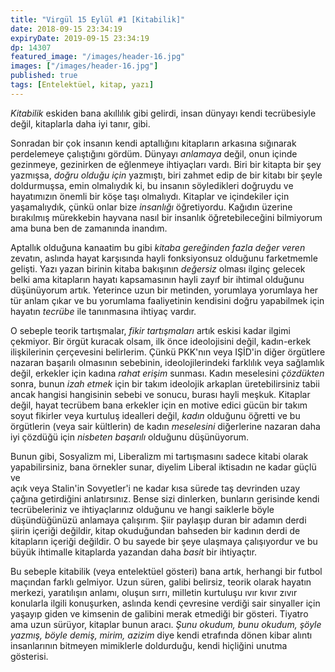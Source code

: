 ```yaml
---
title: "Virgül 15 Eylül #1 [Kitabilik]"
date: 2018-09-15 23:34:19
expiryDate: 2019-09-15 23:34:19
dp: 14307
featured_image: "/images/header-16.jpg"
images: ["/images/header-16.jpg"]
published: true
tags: [Entelektüel, kitap, yazı]
---
```





*Kitabilik* eskiden bana akıllılık gibi gelirdi, insan dünyayı kendi
tecrübesiyle değil, kitaplarla daha iyi tanır, gibi.

Sonradan bir çok insanın kendi aptallığını kitapların arkasına sığınarak
perdelemeye çalıştığını gördüm. Dünyayı *anlamaya* değil, onun içinde gezinmeye,
gezinirken de eğlenmeye ihtiyaçları vardı. Biri bir kitapta bir şey yazmışsa,
*doğru olduğu için* yazmıştı, biri zahmet edip de bir kitabı bir şeyle
doldurmuşsa, emin olmalıydık ki, bu insanın söyledikleri doğruydu ve hayatımızın
önemli bir köşe taşı olmalıydı. Kitaplar ve içindekiler için yaşamalıydık, çünkü
onlar bize *insanlığı* öğretiyordu. Kağıdın üzerine bırakılmış mürekkebin
hayvana nasıl bir insanlık öğretebileceğini bilmiyorum ama buna ben de zamanında
inandım.

Aptallık olduğuna kanaatim bu gibi *kitaba gereğinden fazla değer veren*
zevatın, aslında hayat karşısında hayli fonksiyonsuz olduğunu farketmemle
gelişti. Yazı yazan birinin kitaba bakışının *değersiz* olması ilginç gelecek
belki ama kitapların hayatı kapsamasının hayli zayıf bir ihtimal olduğunu
düşünüyorum artık. Yeterince uzun bir metinden, yorumlaya yorumlaya her tür
anlam çıkar ve bu yorumlama faaliyetinin kendisini doğru yapabilmek için hayatın
*tecrübe* ile tanınmasına ihtiyaç vardır.

O sebeple teorik tartışmalar, *fikir tartışmaları* artık eskisi kadar ilgimi
çekmiyor. Bir örgüt kuracak olsam, ilk önce ideolojisini değil, kadın-erkek
ilişkilerinin çerçevesini belirlerim. Çünkü PKK'nın veya IŞİD'in diğer örgütlere
nazaran başarılı olmasının sebebinin, ideolojilerindeki farklılık veya sağlamlık
değil, erkekler için kadına *rahat erişim* sunması. Kadın meselesini *çözdükten*
sonra, bunun *izah etmek* için bir takım ideolojik arkaplan üretebilirsiniz
tabii ancak hangisi hangisinin sebebi ve sonucu, burası hayli meşkuk. Kitaplar
değil, hayat tecrübem bana erkekler için en motive edici gücün bir takım soyut
fikirler veya kurtuluş idealleri değil, *kadın* olduğunu öğretti ve bu
örgütlerin (veya sair kültlerin) de kadın *meselesini* diğerlerine nazaran daha
iyi çözdüğü için *nisbeten başarılı* olduğunu düşünüyorum.

Bunun gibi, Sosyalizm mi, Liberalizm mi tartışmasını sadece kitabi olarak
yapabilirsiniz, bana örnekler sunar, diyelim Liberal iktisadın ne kadar güçlü ve  
açık veya Stalin'in Sovyetler'i ne kadar kısa sürede taş devrinden uzay çağına
getirdiğini anlatırsınız. Bense sizi dinlerken, bunların gerisinde kendi
tecrübeleriniz ve ihtiyaçlarınız olduğunu ve hangi saiklerle böyle düşündüğünüzü
anlamaya çalışırım. Şiir paylaşıp duran bir adamın derdi şiirin içeriği
değildir, kitap okuduğundan bahseden bir kadının derdi de kitapların içeriği
değildir. O bu sayede bir şeye ulaşmaya çalışıyordur ve bu büyük ihtimalle
kitaplarda yazandan daha *basit* bir ihtiyaçtır.

Bu sebeple kitabilik (veya entelektüel gösteri) bana artık, herhangi bir futbol
maçından farklı gelmiyor. Uzun süren, galibi belirsiz, teorik olarak hayatın
merkezi, yaratılışın anlamı, oluşun sırrı, milletin kurtuluşu ıvır kıvır zıvır
konularla ilgili konuşurken, aslında kendi çevresine verdiği sair sinyaller için
yaşayıp giden ve kimsenin de galibini merak etmediği bir gösteri. Tiyatro ama
uzun sürüyor, kitaplar bunun aracı. *Şunu okudum, bunu okudum, şöyle yazmış,
böyle demiş, mirim, azizim* diye kendi etrafında dönen kibar alıntı insanlarının
bitmeyen mimiklerle doldurduğu, kendi hiçliğini unutma gösterisi.

